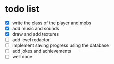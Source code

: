 # todo list
- [x] write the class of the player and mobs
- [x] add music and sounds
- [x] draw and add textures
- [ ] add level redactor
- [ ] implement saving progress using the database
- [ ] add jokes and achievements
- [ ] well done
